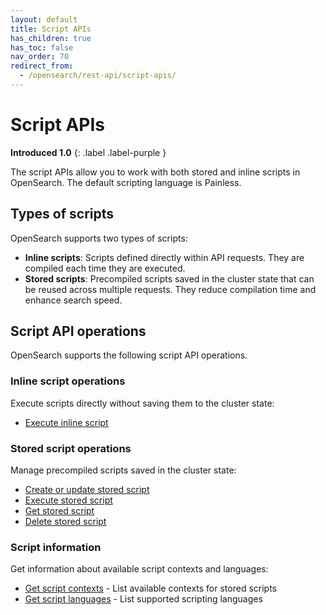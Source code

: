 ```yaml
---
layout: default
title: Script APIs
has_children: true
has_toc: false
nav_order: 70
redirect_from:
  - /opensearch/rest-api/script-apis/
---
```


# Script APIs
**Introduced 1.0**
{: .label .label-purple }

The script APIs allow you to work with both stored and inline scripts in OpenSearch. The default scripting language is Painless.

## Types of scripts

OpenSearch supports two types of scripts:

- **Inline scripts**: Scripts defined directly within API requests. They are compiled each time they are executed.
- **Stored scripts**: Precompiled scripts saved in the cluster state that can be reused across multiple requests. They reduce compilation time and enhance search speed.


## Script API operations

OpenSearch supports the following script API operations.

### Inline script operations

Execute scripts directly without saving them to the cluster state:

- [Execute inline script]({{site.url}}{{site.baseurl}}/api-reference/script-apis/exec-script/)

### Stored script operations

Manage precompiled scripts saved in the cluster state:

- [Create or update stored script]({{site.url}}{{site.baseurl}}/api-reference/script-apis/create-stored-script/)
- [Execute stored script]({{site.url}}{{site.baseurl}}/api-reference/script-apis/exec-stored-script/) 
- [Get stored script]({{site.url}}{{site.baseurl}}/api-reference/script-apis/get-stored-script/)
- [Delete stored script]({{site.url}}{{site.baseurl}}/api-reference/script-apis/delete-script/)

### Script information

Get information about available script contexts and languages:

- [Get script contexts]({{site.url}}{{site.baseurl}}/api-reference/script-apis/get-script-contexts/) - List available contexts for stored scripts
- [Get script languages]({{site.url}}{{site.baseurl}}/api-reference/script-apis/get-script-language/) - List supported scripting languages
